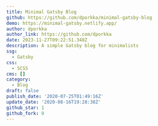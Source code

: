 ```yaml
---
title: Minimal Gatsby Blog
github: https://github.com/dporkka/minimal-gatsby-blog
demo: https://minimal-gatsby.netlify.app/
author: dporkka
author_link: https://github.com/dporkka
date: 2023-11-27T09:22:51.348Z
description: A simple Gatsby blog for minimalists
ssg:
  - Gatsby
css:
  - SCSS
cms: []
category:
  - Blog
draft: false
publish_date: '2020-07-25T01:49:16Z'
update_date: '2020-08-16T19:28:38Z'
github_star: 1
github_fork: 0
---
```

